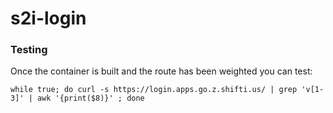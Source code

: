 # s2i-login

### Testing

Once the container is built and the route has been weighted you can test:
```
while true; do curl -s https://login.apps.go.z.shifti.us/ | grep 'v[1-3]' | awk '{print($8)}' ; done
```
